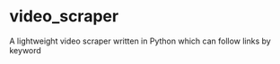 video_scraper
=============

A lightweight video scraper written in Python which can follow links by keyword